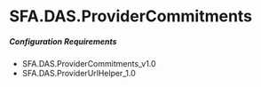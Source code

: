 # SFA.DAS.ProviderCommitments

##### Configuration Requirements

* SFA.DAS.ProviderCommitments_v1.0
* SFA.DAS.ProviderUrlHelper_1.0
